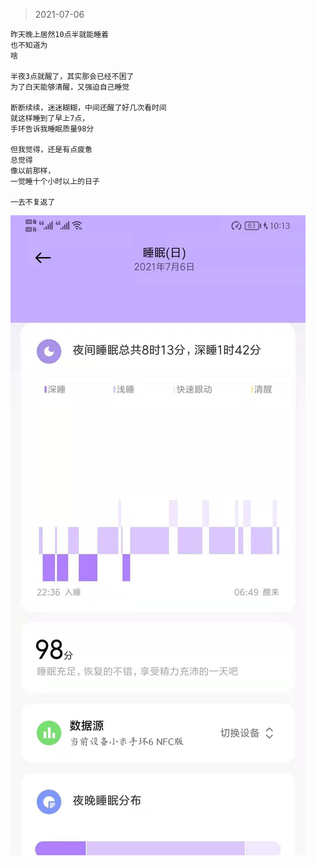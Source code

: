 >2021-07-06

```
昨天晚上居然10点半就能睡着
也不知道为
啥

半夜3点就醒了，其实那会已经不困了
为了白天能够清醒，又强迫自己睡觉

断断续续，迷迷糊糊，中间还醒了好几次看时间
就这样睡到了早上7点，
手环告诉我睡眠质量98分

但我觉得，还是有点疲惫
总觉得
像以前那样，
一觉睡十个小时以上的日子

一去不复返了

```
![](../../images/2021-07-06.jpeg)